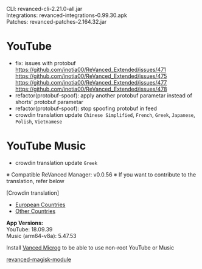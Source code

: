 CLI: revanced-cli-2.21.0-all.jar  
Integrations: revanced-integrations-0.99.30.apk  
Patches: revanced-patches-2.164.32.jar  

YouTube
==
- fix: issues with protobuf
https://github.com/inotia00/ReVanced_Extended/issues/471 https://github.com/inotia00/ReVanced_Extended/issues/475 https://github.com/inotia00/ReVanced_Extended/issues/477 https://github.com/inotia00/ReVanced_Extended/issues/478
- refactor(protobuf-spoof): apply another protobuf parametar instead of shorts' protobuf parametar
- refactor(protobuf-spoof): stop spoofing protobuf in feed
- crowdin translation update
`Chinese Simplified`, `French`, `Greek`, `Japanese`, `Polish`, `Vietnamese`


YouTube Music
==
- crowdin translation update
`Greek`


※ Compatible ReVanced Manager: v0.0.56
※ If you want to contribute to the translation, refer below

[Crowdin translation]
- [European Countries](https://crowdin.com/project/revancedextendedeu)
- [Other Countries](https://crowdin.com/project/revancedextended)
  
**App Versions:**  
YouTube: 18.09.39  
Music (arm64-v8a): 5.47.53  

Install [Vanced Microg](https://github.com/TeamVanced/VancedMicroG/releases) to be able to use non-root YouTube or Music  

[revanced-magisk-module](https://github.com/j-hc/revanced-magisk-module)  
